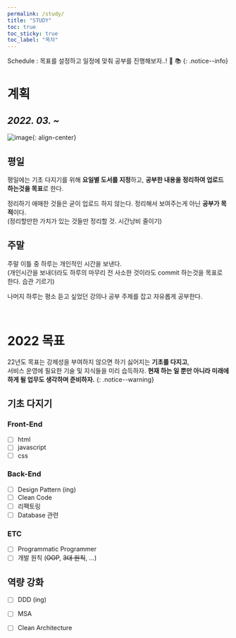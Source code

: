 ```yaml
---
permalink: /study/ 
title: "STUDY"
toc: true
toc_sticky: true
toc_label: "목차"
---
```


 Schedule : 목표를 설정하고 일정에 맞춰 공부를 진행해보자..! 📆 📚
{: .notice--info}

# 계획

## _2022. 03. ~_

![image](https://user-images.githubusercontent.com/53864640/158644865-d5e1eb82-7224-427f-8c54-c0c51757ee5e.png){: align-center}

## 평일
평일에는 기초 다지기를 위해 **요일별 도서를 지정**하고, **공부한 내용을 정리하여 업로드 하는것을 목표**로 한다. <br>

정리하기 애매한 것들은 굳이 업로드 하지 않는다. 정리해서 보여주는게 아닌 **공부가 목적**이다.<br>
(정리할만한 가치가 있는 것들만 정리할 것. 시간낭비 줄이기)

## 주말
주말 이틀 중 하루는 개인적인 시간을 보낸다.<br>
(개인시간을 보내더라도 하루의 마무리 전 사소한 것이라도 commit 하는것을 목표로 한다. 습관 기르기)

나머지 하루는 평소 듣고 싶었던 강의나 공부 주제를 잡고 자유롭게 공부한다.

<br>

# 2022 목표
22년도 목표는 강제성을 부여하지 않으면 하기 싫어지는 **기초를 다지고**,<br>
서비스 운영에 필요한 기술 및 지식들을 미리 습득하자. **현재 하는 일 뿐만 아니라 미래에 하게 될 업무도 생각하며 준비하자.** 
{: .notice--warning}

## 기초 다지기

### Front-End

- [ ] html
- [ ] javascript
- [ ] css

### Back-End

- [ ] Design Pattern (ing)
- [ ] Clean Code
- [ ] 리팩토링
- [ ] Database 관련

### ETC
- [ ] Programmatic Programmer
- [ ] 개발 원칙 (~~OOP~~, ~~3대 원칙~~, ...)

## 역량 강화

- [ ] DDD (ing)
- [ ] MSA
- [ ] Clean Architecture

